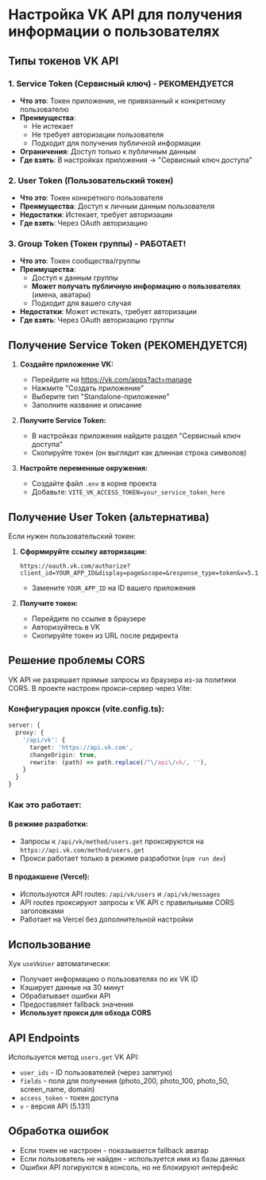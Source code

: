 # Настройка VK API для получения информации о пользователях

## Типы токенов VK API

### 1. **Service Token (Сервисный ключ) - РЕКОМЕНДУЕТСЯ**
- **Что это**: Токен приложения, не привязанный к конкретному пользователю
- **Преимущества**: 
  - Не истекает
  - Не требует авторизации пользователя
  - Подходит для получения публичной информации
- **Ограничения**: Доступ только к публичным данным
- **Где взять**: В настройках приложения → "Сервисный ключ доступа"

### 2. **User Token (Пользовательский токен)**
- **Что это**: Токен конкретного пользователя
- **Преимущества**: Доступ к личным данным пользователя
- **Недостатки**: Истекает, требует авторизации
- **Где взять**: Через OAuth авторизацию

### 3. **Group Token (Токен группы) - РАБОТАЕТ!**
- **Что это**: Токен сообщества/группы
- **Преимущества**: 
  - Доступ к данным группы
  - **Может получать публичную информацию о пользователях** (имена, аватары)
  - Подходит для вашего случая
- **Недостатки**: Может истекать, требует авторизации
- **Где взять**: Через OAuth авторизацию группы

## Получение Service Token (РЕКОМЕНДУЕТСЯ)

1. **Создайте приложение VK:**
   - Перейдите на https://vk.com/apps?act=manage
   - Нажмите "Создать приложение"
   - Выберите тип "Standalone-приложение"
   - Заполните название и описание

2. **Получите Service Token:**
   - В настройках приложения найдите раздел "Сервисный ключ доступа"
   - Скопируйте токен (он выглядит как длинная строка символов)

3. **Настройте переменные окружения:**
   - Создайте файл `.env` в корне проекта
   - Добавьте: `VITE_VK_ACCESS_TOKEN=your_service_token_here`

## Получение User Token (альтернатива)

Если нужен пользовательский токен:

1. **Сформируйте ссылку авторизации:**
   ```
   https://oauth.vk.com/authorize?client_id=YOUR_APP_ID&display=page&scope=&response_type=token&v=5.131
   ```
   - Замените `YOUR_APP_ID` на ID вашего приложения

2. **Получите токен:**
   - Перейдите по ссылке в браузере
   - Авторизуйтесь в VK
   - Скопируйте токен из URL после редиректа

## Решение проблемы CORS

VK API не разрешает прямые запросы из браузера из-за политики CORS. В проекте настроен прокси-сервер через Vite:

### **Конфигурация прокси (vite.config.ts):**
```typescript
server: {
  proxy: {
    '/api/vk': {
      target: 'https://api.vk.com',
      changeOrigin: true,
      rewrite: (path) => path.replace(/^\/api\/vk/, ''),
    }
  }
}
```

### **Как это работает:**

#### **В режиме разработки:**
- Запросы к `/api/vk/method/users.get` проксируются на `https://api.vk.com/method/users.get`
- Прокси работает только в режиме разработки (`npm run dev`)

#### **В продакшене (Vercel):**
- Используются API routes: `/api/vk/users` и `/api/vk/messages`
- API routes проксируют запросы к VK API с правильными CORS заголовками
- Работает на Vercel без дополнительной настройки

## Использование

Хук `useVkUser` автоматически:
- Получает информацию о пользователях по их VK ID
- Кэширует данные на 30 минут
- Обрабатывает ошибки API
- Предоставляет fallback значения
- **Использует прокси для обхода CORS**

## API Endpoints

Используется метод `users.get` VK API:
- `user_ids` - ID пользователей (через запятую)
- `fields` - поля для получения (photo_200, photo_100, photo_50, screen_name, domain)
- `access_token` - токен доступа
- `v` - версия API (5.131)

## Обработка ошибок

- Если токен не настроен - показывается fallback аватар
- Если пользователь не найден - используется имя из базы данных
- Ошибки API логируются в консоль, но не блокируют интерфейс
